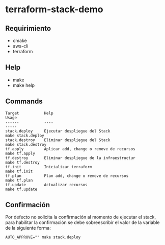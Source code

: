 terraform-stack-demo
====================

Requirimiento
-------------
* cmake
* aws-cli
* terraform

Help
----
* make
* make help

Commands
--------
```console
Target           Help                                                        Usage
------           ----                                                        -----
stack.deploy     Ejecutar despliegue del Stack                               make stack.deploy
stack.destroy    Eliminar despliegue del Stack                               make stack.destroy
tf.apply         Aplicar add, change o remove de recursos                    make tf.apply
tf.destroy       Eliminar despliegue de la infraestructur                    make tf.destroy
tf.init          Inicializar terraform                                       make tf.init
tf.plan          Plan add, change o remove de recursos                       make tf.plan
tf.update        Actualizar recursos                                         make tf.update
```

Confirmación
------------
Por defecto no solicita la confirmación al momento de ejecutar el stack, para habilitar la confirmación se debe sobreescribir el valor de la variable de la siguiente forma:
```console
AUTO_APPROVE="" make stack.deploy
```